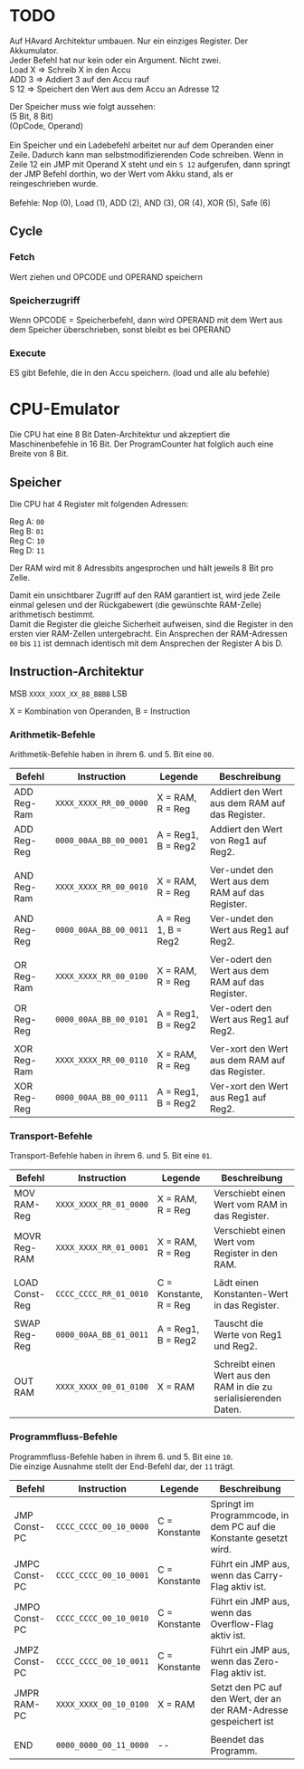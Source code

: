 # TODO
Auf HAvard Architektur umbauen. Nur ein einziges Register. Der Akkumulator.<br>
Jeder Befehl hat nur kein oder ein Argument. Nicht zwei.<br>
Load X => Schreib X in den Accu <br>
ADD 3 => Addiert 3 auf den Accu rauf <br>
S 12 => Speichert den Wert aus dem Accu an Adresse 12

Der Speicher muss wie folgt aussehen: <br>
(5 Bit, 8 Bit)<br>
(OpCode, Operand)<br>
<br>
Ein Speicher und ein Ladebefehl arbeitet nur auf dem Operanden einer Zeile. Dadurch kann man selbstmodifizierenden Code schreiben.
Wenn in Zeile 12 ein JMP mit Operand X steht und ein `S 12` aufgerufen, dann springt der JMP Befehl dorthin, wo der Wert vom Akku stand, als er reingeschrieben wurde.
<br><br>
Befehle:
Nop (0), Load (1), ADD (2), AND (3), OR (4), XOR (5), Safe (6)
<br>

## Cycle
### Fetch
Wert ziehen und OPCODE und OPERAND speichern
### Speicherzugriff
Wenn OPCODE = Speicherbefehl, dann wird OPERAND mit dem Wert aus dem Speicher überschrieben, sonst bleibt es bei OPERAND
### Execute
ES gibt Befehle, die in den Accu speichern. (load und alle alu befehle)


# CPU-Emulator

Die CPU hat eine 8 Bit Daten-Architektur und akzeptiert die Maschinenbefehle in 16 Bit.
Der ProgramCounter hat folglich auch eine Breite von 8 Bit.

## Speicher

Die CPU hat 4 Register mit folgenden Adressen:

Reg A: `00` <br>
Reg B: `01` <br>
Reg C: `10` <br>
Reg D: `11` <br>

Der RAM wird mit 8 Adressbits angesprochen und hält jeweils 8 Bit pro Zelle.

Damit ein unsichtbarer Zugriff auf den RAM garantiert ist, wird jede Zeile einmal gelesen und der Rückgabewert (die
gewünschte RAM-Zelle) arithmetisch bestimmt. <br>
Damit die Register die gleiche Sicherheit aufweisen, sind die Register in den ersten vier RAM-Zellen untergebracht.
Ein Ansprechen der RAM-Adressen `00` bis `11` ist demnach identisch mit dem Ansprechen der Register A bis D.

## Instruction-Architektur

MSB `XXXX_XXXX_XX_BB_BBBB` LSB

X = Kombination von Operanden, B = Instruction

### Arithmetik-Befehle

Arithmetik-Befehle haben in ihrem 6. und 5. Bit eine `00`.

| Befehl      | Instruction            | Legende             | Beschreibung                                     |
|-------------|------------------------|---------------------|--------------------------------------------------|
| ADD Reg-Ram | `XXXX_XXXX_RR_00_0000` | X = RAM, R = Reg    | Addiert den Wert aus dem RAM auf das Register.   |
| ADD Reg-Reg | `0000_00AA_BB_00_0001` | A = Reg1, B = Reg2  | Addiert den Wert von Reg1 auf Reg2.              |
|             |                        |                     |                                                  |
| AND Reg-Ram | `XXXX_XXXX_RR_00_0010` | X = RAM, R = Reg    | Ver-undet den Wert aus dem RAM auf das Register. |
| AND Reg-Reg | `0000_00AA_BB_00_0011` | A = Reg 1, B = Reg2 | Ver-undet den Wert aus Reg1 auf Reg2.            |
|             |                        |                     |                                                  |
| OR Reg-Ram  | `XXXX_XXXX_RR_00_0100` | X = RAM, R = Reg    | Ver-odert den Wert aus dem RAM auf das Register. |
| OR Reg-Reg  | `0000_00AA_BB_00_0101` | A = Reg1, B = Reg2  | Ver-odert den Wert aus Reg1 auf Reg2.            |
|             |                        |                     |                                                  |
| XOR Reg-Ram | `XXXX_XXXX_RR_00_0110` | X = RAM, R = Reg    | Ver-xort den Wert aus dem RAM auf das Register.  |
| XOR Reg-Reg | `0000_00AA_BB_00_0111` | A = Reg1, B = Reg2  | Ver-xort den Wert aus Reg1 auf Reg2.             |

### Transport-Befehle

Transport-Befehle haben in ihrem 6. und 5. Bit eine `01`.

| Befehl         | Instruction            | Legende                | Beschreibung                                                      |
|----------------|------------------------|------------------------|-------------------------------------------------------------------|
| MOV RAM-Reg    | `XXXX_XXXX_RR_01_0000` | X = RAM, R = Reg       | Verschiebt einen Wert vom RAM in das Register.                    |
| MOVR Reg-RAM   | `XXXX_XXXX_RR_01_0001` | X = RAM, R = Reg       | Verschiebt einen Wert vom Register in den RAM.                    |
|                |                        |                        |                                                                   |
| LOAD Const-Reg | `CCCC_CCCC_RR_01_0010` | C = Konstante, R = Reg | Lädt einen Konstanten-Wert in das Register.                       |
|                |                        |                        |                                                                   |
| SWAP Reg-Reg   | `0000_00AA_BB_01_0011` | A = Reg1, B = Reg2     | Tauscht die Werte von Reg1 und Reg2.                              |
|                |                        |                        |                                                                   |
| OUT RAM        | `XXXX_XXXX_00_01_0100` | X = RAM                | Schreibt einen Wert aus den RAM in die zu serialisierenden Daten. |

### Programmfluss-Befehle

Programmfluss-Befehle haben in ihrem 6. und 5. Bit eine `10`. <br>
Die einzige Ausnahme stellt der End-Befehl dar, der `11` trägt.

| Befehl        | Instruction            | Legende       | Beschreibung                                                       |
|---------------|------------------------|---------------|--------------------------------------------------------------------|
| JMP Const-PC  | `CCCC_CCCC_00_10_0000` | C = Konstante | Springt im Programmcode, in dem PC auf die Konstante gesetzt wird. |
| JMPC Const-PC | `CCCC_CCCC_00_10_0001` | C = Konstante | Führt ein JMP aus, wenn das Carry-Flag aktiv ist.                  |
| JMPO Const-PC | `CCCC_CCCC_00_10_0010` | C = Konstante | Führt ein JMP aus, wenn das Overflow-Flag aktiv ist.               |
| JMPZ Const-PC | `CCCC_CCCC_00_10_0011` | C = Konstante | Führt ein JMP aus, wenn das Zero-Flag aktiv ist.                   |
| JMPR RAM-PC   | `XXXX_XXXX_00_10_0100` | X = RAM       | Setzt den PC auf den Wert, der an der RAM-Adresse gespeichert ist  |
|               |                        |               |                                                                    |
| END           | `0000_0000_00_11_0000` | --            | Beendet das Programm.                                              |

